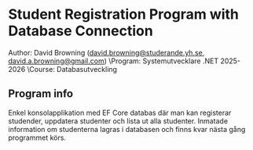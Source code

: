 ﻿# Student Registration Program with Database Connection
Author: David Browning (david.browning@studerande.yh.se, david.a.browning@gmail.com)
\Program: Systemutvecklare .NET 2025-2026
\Course: Databasutveckling

## Program info
Enkel konsolapplikation med EF Core databas där man kan registerar studender, uppdatera
studenter och lista ut alla studenter. Inmatade information om studenterna lagras i
databasen och finns kvar nästa gång programmet körs.
